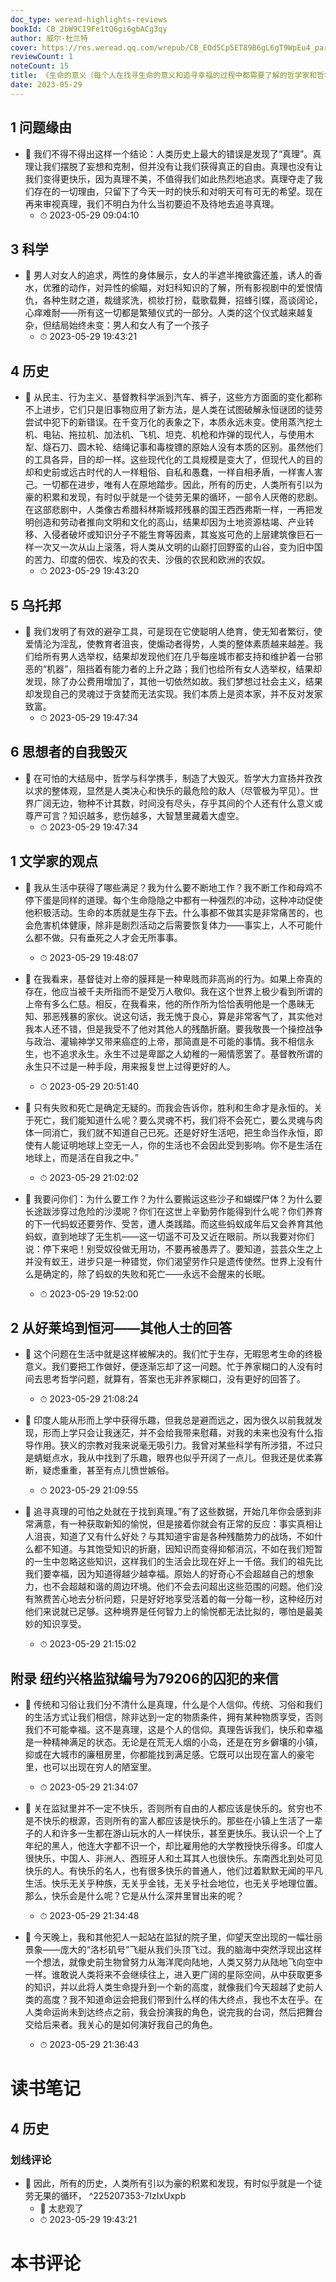 ```yaml
---
doc_type: weread-highlights-reviews
bookId: CB_2bW9CI9Fe1tQ6gi6gbACg3qy
author: 威尔·杜兰特
cover: https://res.weread.qq.com/wrepub/CB_EOd5Cp5ET89B6gL6gT9WpEu4_parsecover
reviewCount: 1
noteCount: 15
title: 《生命的意义（每个人在找寻生命的意义和追寻幸福的过程中都需要了解的哲学家和哲学课 《历史的教训》作者威尔•杜兰特总结一生，流传近一个世纪的经典哲学）》
date: 2023-05-29
---
```



## 1 问题缘由


- 📌 我们不得不得出这样一个结论：人类历史上最大的错误是发现了“真理”。真理让我们摆脱了妄想和克制，但并没有让我们获得真正的自由。真理也没有让我们变得更快乐，因为真理不美，不值得我们如此热烈地追求。真理夺走了我们存在的一切理由，只留下了今天一时的快乐和对明天可有可无的希望。现在再来审视真理，我们不明白为什么当初要迫不及待地去追寻真理。 
    - ⏱ 2023-05-29 09:04:10 
## 3 科学


- 📌 男人对女人的追求，两性的身体展示，女人的半遮半掩欲露还羞，诱人的香水，优雅的动作，对异性的偷瞄，对妇科知识的了解，所有影视剧中的爱恨情仇，各种生财之道，裁缝浆洗，梳妆打扮，载歌载舞，招蜂引蝶，高谈阔论，心痒难耐——所有这一切都是繁殖仪式的一部分。人类的这个仪式越来越复杂，但结局始终未变：男人和女人有了一个孩子 
    - ⏱ 2023-05-29 19:43:21 
## 4 历史


- 📌 从民主、行为主义、基督教科学派到汽车、裤子，这些方方面面的变化都称不上进步，它们只是旧事物应用了新方法，是人类在试图破解永恒谜团的徒劳尝试中犯下的新错误。在千变万化的表象之下，本质永远未变。使用蒸汽挖土机、电钻、拖拉机、加法机、飞机、坦克、机枪和炸弹的现代人，与使用木犁、燧石刀、圆木轮、结绳记事和毒梭镖的原始人没有本质的区别。虽然他们的工具各异，目的却一样。这些现代化的工具规模是变大了，但现代人的目的却和史前或远古时代的人一样粗俗、自私和愚蠢，一样自相矛盾，一样害人害己。一切都在进步，唯有人在原地踏步。因此，所有的历史，人类所有引以为豪的积累和发现，有时似乎就是一个徒劳无果的循环，一部令人厌倦的悲剧。在这部悲剧中，人类像古希腊科林斯城邦残暴的国王西西弗斯一样，一再把发明创造和劳动者推向文明和文化的高山，结果却因为土地资源枯竭、产业转移、入侵者破坏或知识分子不能生育等因素，其岌岌可危的上层建筑像巨石一样一次又一次从山上滚落，将人类从文明的山巅打回野蛮的山谷，变为旧中国的苦力、印度的佃农、埃及的农夫、沙俄的农民和欧洲的农奴。 
    - ⏱ 2023-05-29 19:43:20 
## 5 乌托邦


- 📌 我们发明了有效的避孕工具，可是现在它使聪明人绝育，使无知者繁衍，使爱情沦为淫乱，使教育者沮丧，使煽动者得势，人类的整体素质越来越差。我们给所有男人选举权，结果却发现他们在几乎每座城市都支持和维护着一台邪恶的“机器”，阻挡着有能力者的上升之路；我们也给所有女人选举权，结果却发现，除了办公费用增加了，其他一切依然如故。我们梦想过社会主义，结果却发现自己的灵魂过于贪婪而无法实现。我们本质上是资本家，并不反对发家致富。 
    - ⏱ 2023-05-29 19:47:34 
## 6 思想者的自我毁灭


- 📌 在可怕的大结局中，哲学与科学携手，制造了大毁灭。哲学大力宣扬并孜孜以求的整体观，显然是人类决心和快乐的最危险的敌人（尽管极为罕见）。世界广阔无边，物种不计其数，时间没有尽头，存乎其间的个人还有什么意义或尊严可言？知识越多，悲伤越多，大智慧里藏着大虚空。 
    - ⏱ 2023-05-29 19:47:34 
## 1 文学家的观点


- 📌 我从生活中获得了哪些满足？我为什么要不断地工作？我不断工作和母鸡不停下蛋是同样的道理。每个生命隐隐之中都有一种强烈的冲动，这种冲动促使他积极活动。生命的本质就是生存下去。什么事都不做其实是非常痛苦的，也会危害机体健康，除非是剧烈活动之后需要恢复体力——事实上，人不可能什么都不做。只有垂死之人才会无所事事。 
    - ⏱ 2023-05-29 19:48:07 

- 📌 在我看来，基督徒对上帝的膜拜是一种卑贱而非高尚的行为。如果上帝真的存在，他应当被千夫所指而不是受万人敬仰。我在这个世界上极少看到所谓的上帝有多么仁慈。相反，在我看来，他的所作所为恰恰表明他是一个愚昧无知、邪恶残暴的家伙。说这句话，我无愧于良心，算是非常客气了，其实他对我本人还不错，但是我受不了他对其他人的残酷折磨。要我敬畏一个操控战争与政治、灌输神学又带来癌症的上帝，那简直是不可能的事情。我不相信永生，也不追求永生。永生不过是卑鄙之人幼稚的一厢情愿罢了。基督教所谓的永生只不过是一种手段，用来报复世上过得更好的人。 
    - ⏱ 2023-05-29 20:51:40 

- 📌 只有失败和死亡是确定无疑的。而我会告诉你，胜利和生命才是永恒的。关于死亡，我们能知道什么呢？要么灵魂不朽，我们将不会死亡，要么灵魂与肉体一同消亡，我们就不知道自己已死。还是好好生活吧，把生命当作永恒，即使有人能证明地球上空无一人，你的生活也不会因此受到影响。你不是生活在地球上，而是活在自我之中。” 
    - ⏱ 2023-05-29 21:02:02 

- 📌 我要问你们：为什么要工作？为什么要搬运这些沙子和蝴蝶尸体？为什么要长途跋涉穿过危险的沙漠呢？你们在这世上辛勤劳作能得到什么呢？你们养育的下一代蚂蚁还要劳作、受苦，遭人类践踏。而这些蚂蚁成年后又会养育其他蚂蚁，直到地球了无生机——这一切遥不可及又近在眼前。所以我要对你们说：停下来吧！别受奴役做无用功，不要再被愚弄了。要知道，芸芸众生之上并没有蚁王，进步只是一种错觉，你们渴望劳作只是遗传使然。世界上没有什么是确定的，除了蚂蚁的失败和死亡——永远不会醒来的长眠。 
    - ⏱ 2023-05-29 19:52:00 
## 2 从好莱坞到恒河——其他人士的回答


- 📌 这个问题在生活中就是这样被解决的。我们忙于生存，无暇思考生命的终极意义。我们要把工作做好，便逐渐忘却了这一问题。忙于养家糊口的人没有时间去思考哲学问题，就算有，答案也无非养家糊口，没有更好的回答了。 
    - ⏱ 2023-05-29 21:08:24 

- 📌 印度人能从形而上学中获得乐趣，但我总是避而远之，因为很久以前我就发现，形而上学只会让我迷茫，并不会给我带来慰藉，对我的未来也没有什么指导作用。狭义的宗教对我来说毫无吸引力。我曾对某些科学有所涉猎，不过只是蜻蜓点水，我从中找到了乐趣，眼界也似乎开阔了一点儿。但我还是优柔寡断，疑虑重重，甚至有点儿愤世嫉俗。 
    - ⏱ 2023-05-29 21:09:55 

- 📌 追寻真理的可怕之处就在于找到真理。”有了这些数据，开始几年你会感到非常满意，有一种获取新知的愉悦，但是接着你就会有正常的反应：事实真相让人沮丧，知道了又有什么好处？与其知道宇宙是各种残酷势力的战场，不如什么都不知道。与其饱受知识的折磨，因知识而变得抑郁消沉，不如在我们短暂的一生中忽略这些知识，这样我们的生活会比现在好上一千倍。我们的祖先比我们要幸福，因为知道得越少越幸福。原始人的好奇心不会超越自己的想象力，也不会超越和谐的周边环境。他们不会去问超出这些范围的问题。他们没有煞费苦心地去分析问题，只是好好地享受活着的每一分每一秒，这种经历对他们来说就已足够。这种境界是任何智力上的愉悦都无法比拟的，哪怕是最美妙的知识享受。 
    - ⏱ 2023-05-29 21:15:02 
## 附录 纽约兴格监狱编号为79206的囚犯的来信


- 📌 传统和习俗让我们分不清什么是真理，什么是个人信仰。传统、习俗和我们的生活方式让我们相信，除非达到一定的物质条件，拥有某种物质享受，否则我们不可能幸福。这不是真理，这是个人的信仰。真理告诉我们，快乐和幸福是一种精神满足的状态。无论是在荒无人烟的小岛，还是在穷乡僻壤的小镇，抑或在大城市的廉租房里，你都能找到满足感。它既可以出现在富人的豪宅里，也可以出现在穷人的陋室里。 
    - ⏱ 2023-05-29 21:34:07 

- 📌 关在监狱里并不一定不快乐，否则所有自由的人都应该是快乐的。贫穷也不是不快乐的根源，否则所有的富人都应该是快乐的。那些在小镇上生活了一辈子的人和许多一生都在游山玩水的人一样快乐，甚至更快乐。我认识一个上了年纪的黑人，他连大字都不识一个，却比雇用他的大学教授快乐得多。印度人很快乐，中国人、非洲人、西班牙人和土耳其人也很快乐。东南西北到处可见快乐的人。有快乐的名人，也有很多快乐的普通人，他们过着默默无闻的平凡生活。快乐无关乎种族，无关乎金钱，无关乎社会地位，也无关乎地理位置。那么，快乐会是什么呢？它是从什么深井里冒出来的呢？ 
    - ⏱ 2023-05-29 21:34:48 

- 📌 今天晚上，我和其他犯人一起站在监狱的院子里，仰望天空出现的一幅壮丽景象——庞大的“洛杉矶号”飞艇从我们头顶飞过。我的脑海中突然浮现出这样一个想法，就像史前生物曾努力从海洋爬向陆地，人类又努力从陆地飞向空中一样。谁敢说人类将来不会继续往上，进入更广阔的星际空间，从中获取更多的知识，并以此将人类生命提升到一个新的高度，就像我们今天超越了史前人类的高度？我不知道命运会把我们带到什么样的伟大终点，我也不太在乎。在人类命运尚未到达终点之前，我会扮演我的角色，说完我的台词，然后把舞台交给后来者。我关心的是如何演好我自己的角色。 
    - ⏱ 2023-05-29 21:36:43 

# 读书笔记

## 4 历史

### 划线评论
- 📌 因此，所有的历史，人类所有引以为豪的积累和发现，有时似乎就是一个徒劳无果的循环，  ^225207353-7IzIxUxpb
    - 💭 太悲观了
    - ⏱ 2023-05-29 19:43:21
   

# 本书评论
